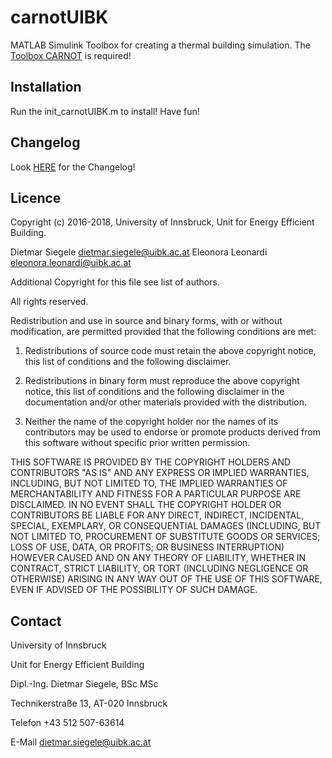 # carnotUIBK
MATLAB Simulink Toolbox for creating a thermal building simulation.
The [Toolbox CARNOT](https://de.mathworks.com/matlabcentral/fileexchange/68890-carnot-toolbox) is required!

## Installation
Run the init_carnotUIBK.m to install! Have fun!

## Changelog
Look [HERE](https://github.com/siegeledietmar/carnotUIBK/blob/master/CHANGELOG.md) for the Changelog!

## Licence
Copyright (c) 2016-2018, University of Innsbruck, Unit for Energy Efficient Building.

Dietmar Siegele     dietmar.siegele@uibk.ac.at
Eleonora Leonardi   eleonora.leonardi@uibk.ac.at

Additional Copyright for this file see list of authors.

All rights reserved.

Redistribution and use in source and binary forms, with or without modification, are permitted provided that the following conditions are met:

1. Redistributions of source code must retain the above copyright notice, this list of conditions and the following disclaimer.

2. Redistributions in binary form must reproduce the above copyright notice, this list of conditions and the following disclaimer in the documentation and/or other materials provided with the distribution.

3. Neither the name of the copyright holder nor the names of its contributors may be used to endorse or promote products derived from this software without specific prior written permission.

THIS SOFTWARE IS PROVIDED BY THE COPYRIGHT HOLDERS AND CONTRIBUTORS "AS IS" AND ANY EXPRESS OR IMPLIED WARRANTIES, INCLUDING, BUT NOT LIMITED TO, THE IMPLIED WARRANTIES OF MERCHANTABILITY AND FITNESS FOR A PARTICULAR PURPOSE ARE DISCLAIMED. IN NO EVENT SHALL THE COPYRIGHT HOLDER OR CONTRIBUTORS BE LIABLE FOR ANY DIRECT, INDIRECT, INCIDENTAL, SPECIAL, EXEMPLARY, OR CONSEQUENTIAL DAMAGES (INCLUDING, BUT NOT LIMITED TO, PROCUREMENT OF SUBSTITUTE GOODS OR SERVICES; LOSS OF USE, DATA, OR PROFITS; OR BUSINESS INTERRUPTION) HOWEVER CAUSED AND ON ANY THEORY OF LIABILITY, WHETHER IN CONTRACT, STRICT LIABILITY, OR TORT (INCLUDING NEGLIGENCE OR OTHERWISE) ARISING IN ANY WAY OUT OF THE USE OF THIS SOFTWARE, EVEN IF ADVISED OF THE POSSIBILITY OF SUCH DAMAGE.

## Contact
University of Innsbruck

Unit for Energy Efficient Building

Dipl.-Ing. Dietmar Siegele, BSc MSc

Technikerstraße 13, AT-020 Innsbruck

Telefon  +43 512 507-63614

E-Mail    dietmar.siegele@uibk.ac.at

